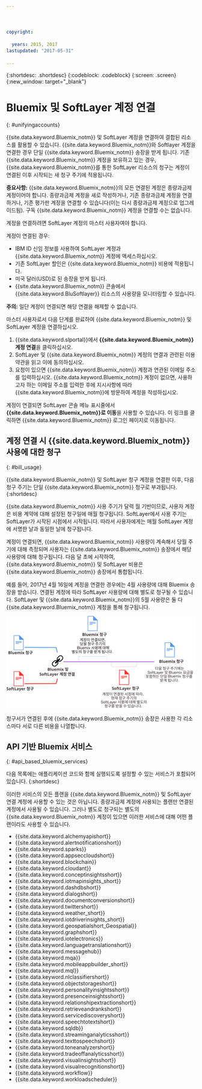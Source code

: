 ```yaml
---



copyright:

  years: 2015, 2017
lastupdated: "2017-05-31"

---
```


{:shortdesc: .shortdesc}
{:codeblock: .codeblock}
{:screen: .screen}
{:new_window: target="_blank"}

# Bluemix 및 SoftLayer 계정 연결
{: #unifyingaccounts}

{{site.data.keyword.Bluemix_notm}} 및 SoftLayer 계정을 연결하여 결합된 리소스를 활용할 수 있습니다. {{site.data.keyword.Bluemix_notm}}와 Softlayer 계정을 연결한 경우 단일 {{site.data.keyword.Bluemix_notm}} 송장을 받게 됩니다. 기존 {{site.data.keyword.Bluemix_notm}} 계정을 보유하고 있는 경우, {{site.data.keyword.Bluemix_notm}}를 통한 SoftLayer 리소스의 청구는 계정이 연결된 이후 시작되는 새 청구 주기에 적용됩니다. 

**중요사항:** {{site.data.keyword.Bluemix_notm}}의 모든 연결된 계정은 종량과금제 계정이어야 합니다. 종량과금제 계정을 새로 작성하거나, 기존 종량과금제 계정을 연결하거나, 기존 평가판 계정을 연결할 수 있습니다(이는 다시 종량과금제 계정으로 업그레이드됨). 구독 {{site.data.keyword.Bluemix_notm}} 계정을 연결할 수는 없습니다. 

계정을 연결하려면 SoftLayer 계정의 마스터 사용자여야 합니다. 

계정이 연결된 경우: 

* IBM ID 신임 정보를 사용하여 SoftLayer 계정과 {{site.data.keyword.Bluemix_notm}} 계정에 액세스하십시오. 
* 기존 SoftLayer 할인은 {{site.data.keyword.Bluemix_notm}} 비용에 적용됩니다. 
* 미국 달러(USD)로 된 송장을 받게 됩니다. 
* {{site.data.keyword.Bluemix_notm}} 콘솔에서 {{site.data.keyword.BluSoftlayer}} 리소스의 사용량을 모니터링할 수 있습니다. 

**주의:** 일단 계정이 연결되면 해당 연결을 해제할 수 없습니다.   

마스터 사용자로서 다음 단계를 완료하여 {{site.data.keyword.Bluemix_notm}} 및 SoftLayer 계정을 연결하십시오. 

 1. {{site.data.keyword.slportal}}에서 **{{site.data.keyword.Bluemix_notm}} 계정 연결**을 클릭하십시오. 
 2. SoftLayer 및 {{site.data.keyword.Bluemix_notm}} 계정의 연결과 관련된 이용 약관을 읽고 이에 동의하십시오. 
 3. 요청이 있으면 {{site.data.keyword.Bluemix_notm}} 계정과 연관된 이메일 주소를 입력하십시오. {{site.data.keyword.Bluemix_notm}} 계정이 없으면, 사용하고자 하는 이메일 주소를 입력한 후에 지시사항에 따라 {{site.data.keyword.Bluemix_notm}}에 방문하여 계정을 작성하십시오. 

계정이 연결되면 SoftLayer 콘솔 메뉴 표시줄에서 **{{site.data.keyword.Bluemix_notm}}로 이동**을 사용할 수 있습니다. 이 링크를 클릭하면 {{site.data.keyword.Bluemix_notm}} 로그인 페이지로 이동됩니다. 

## 계정 연결 시 {{site.data.keyword.Bluemix_notm}} 사용에 대한 청구
{: #bill_usage}

{{site.data.keyword.Bluemix_notm}} 및 SoftLayer 청구 계정을 연결한 이후, 다음 청구 주기는 단일 {{site.data.keyword.Bluemix_notm}} 청구로 부과됩니다.
{:shortdesc}

{{site.data.keyword.Bluemix_notm}} 사용 주기가 달력 월 기반이므로, 사용자 계정은 비용 계약에 대해 설정된 청구일에 매월 청구됩니다. SoftLayer에서 사용 주기는 SoftLayer가 시작된 시점에서 시작됩니다. 따라서 사용자에게는 매월 SoftLayer 계정에 서명한 날과 동일한 날에 청구됩니다.  

계정이 연결되면, {{site.data.keyword.Bluemix_notm}} 사용량이 계속해서 당월 주기에 대해 측정되며 사용자는 {{site.data.keyword.Bluemix_notm}} 송장에서 해당 사용량에 대해 청구됩니다. 다음 달 초에 시작하여, {{site.data.keyword.Bluemix_notm}} 및 SoftLayer 비용은 {{site.data.keyword.Bluemix_notm}} 송장에서 통합됩니다. 

예를 들어, 2017년 4월 16일에 계정을 연결한 경우에는 4월 사용량에 대해 Bluemix 송장을 받습니다. 연결된 계정에 따라 SoftLayer 사용량에 대해 별도로 청구될 수 있습니다. SoftLayer 및 {{site.data.keyword.Bluemix_notm}}의 5월 사용량은 둘 다 {{site.data.keyword.Bluemix_notm}} 계정을 통해 청구됩니다. 

![Bluemix 및 SoftLayer 계정 연결 요약](BluemixSoftLayerBill.svg)

청구서가 연결된 후에 {{site.data.keyword.Bluemix_notm}} 송장은 사용한 각 리소스마다 서로 다른 비용을 나열합니다. 

## API 기반 Bluemix 서비스
{: #api_based_bluemix_services}

다음 목록에는 애플리케이션 코드와 함께 실행되도록 설정할 수 있는 서비스가 포함되어 있습니다.
{:shortdesc}

이러한 서비스의 모든 플랜을 {{site.data.keyword.Bluemix_notm}} 및 SoftLayer 연결 계정에 사용할 수 있는 것은 아닙니다. 종량과금제 계정에 사용되는 플랜만 연결된 계정에서 사용될 수 있습니다. 그러나 별도로 청구되는 별도의 {{site.data.keyword.Bluemix_notm}} 계정이 있으면 이러한 서비스에 대해 어떤 플랜이라도 사용할 수 있습니다. 

* {{site.data.keyword.alchemyapishort}}
* {{site.data.keyword.alertnotificationshort}}
* {{site.data.keyword.sparks}}
* {{site.data.keyword.appseccloudshort}}
* {{site.data.keyword.blockchain}}
* {{site.data.keyword.cloudant}}
* {{site.data.keyword.conceptinsightsshort}}
* {{site.data.keyword.iotmapinsights_short}}
* {{site.data.keyword.dashdbshort}}
* {{site.data.keyword.dialogshort}}
* {{site.data.keyword.documentconversionshort}}
* {{site.data.keyword.twittershort}}
* {{site.data.keyword.weather_short}}
* {{site.data.keyword.iotdriverinsights_short}}
* {{site.data.keyword.geospatialshort_Geospatial}}
* {{site.data.keyword.graphshort}}
* {{site.data.keyword.iotelectronics}}
* {{site.data.keyword.languagetranslationshort}}
* {{site.data.keyword.messagehub}}
* {{site.data.keyword.mqa}}
* {{site.data.keyword.mobileappbuilder_short}}
* {{site.data.keyword.mql}}
* {{site.data.keyword.nlclassifiershort}}
* {{site.data.keyword.objectstorageshort}}
* {{site.data.keyword.personalityinsightsshort}}
* {{site.data.keyword.presenceinsightsshort}}
* {{site.data.keyword.relationshipextractionshort}}
* {{site.data.keyword.retrieveandrankshort}}
* {{site.data.keyword.servicediscoveryshort}}
* {{site.data.keyword.speechtotextshort}}
* {{site.data.keyword.sqldb}}
* {{site.data.keyword.streaminganalyticsshort}}
* {{site.data.keyword.texttospeechshort}}
* {{site.data.keyword.toneanalyzershort}}
* {{site.data.keyword.tradeoffanalyticsshort}}
* {{site.data.keyword.visualinsightsshort}}
* {{site.data.keyword.visualrecognitionshort}}
* {{site.data.keyword.workflow}}
* {{site.data.keyword.workloadscheduler}}
